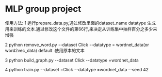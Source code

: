 # MLP group project



使用方法:
1  运行prepare_data.py,通过修改里面的dataset_name  datatype 生成用来训练的文本.通过修改这个文件的第66行,来决定从训练集中抽样百分之多少来增强

2 python remove_word.py --dataset Click --datatype = wordnet_data(or word2vec_data)  default :使用原本的文本

3 python build_graph.py --dataset Click --datatype =wordnet_data

4 python train.py --dataset =Click --datatype =wordnet_data --seed 42
